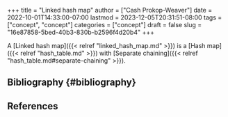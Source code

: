 +++
title = "Linked hash map"
author = ["Cash Prokop-Weaver"]
date = 2022-10-01T14:33:00-07:00
lastmod = 2023-12-05T20:31:51-08:00
tags = ["concept", "concept"]
categories = ["concept"]
draft = false
slug = "16e87858-5bed-40b3-830b-b2596f4d20b4"
+++

A [Linked hash map]({{< relref "linked_hash_map.md" >}}) is a [Hash map]({{< relref "hash_table.md" >}}) with [Separate chaining]({{< relref "hash_table.md#separate-chaining" >}}).


## Bibliography {#bibliography}

## References

<style>.csl-entry{text-indent: -1.5em; margin-left: 1.5em;}</style><div class="csl-bib-body">
</div>
